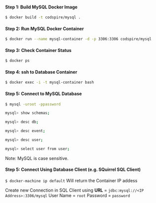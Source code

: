 #### Step 1: Build MySQL Docker Image
```sh
$ docker build -t codspire/mysql .
```

#### Step 2: Run MySQL Docker Container
```sh
$ docker run --name mysql-container -d -p 3306:3306 codspire/mysql
```

#### Step 3: Check Container Status
```sh
$ docker ps
```

#### Step 4: ssh to Database Container
```sh
$ docker exec -i -t mysql-container bash
```

#### Step 5: Connect to MySQL Database
```sh
$ mysql -uroot -ppassword

mysql> show schemas;

mysql> desc db;

mysql> desc event;

mysql> desc user;

mysql> select user from user;
```
Note: MySQL is case sensitive.

#### Step 5: Connect Using Database Client (e.g. SQuirrel SQL Client)

`$ docker-machine ip default`
Will return the Container IP addess

Create new Connection in SQL Client using
**URL** = `jdbc:mysql://<IP Address>:3306/mysql`
User Name = `root`
Password = `password`

